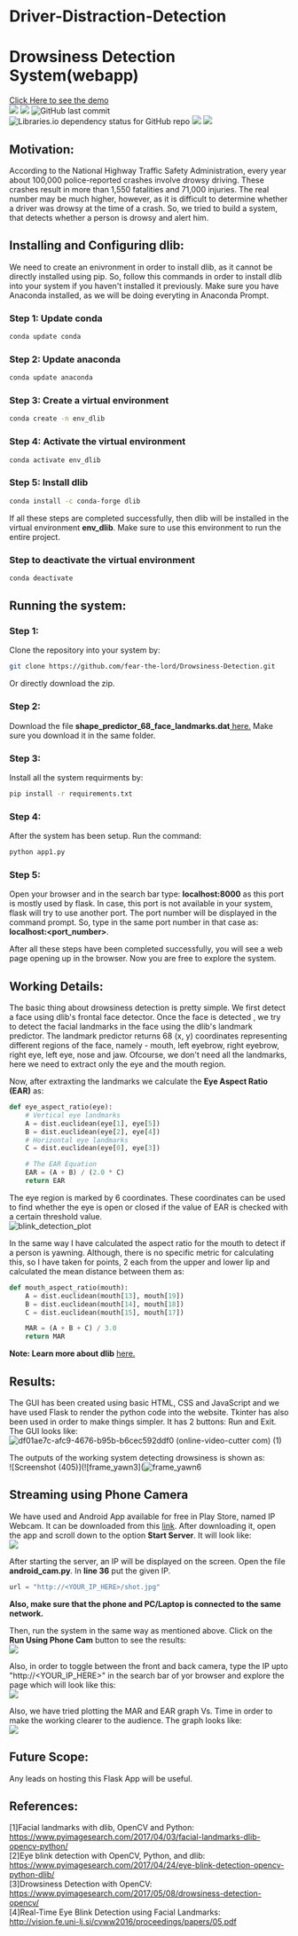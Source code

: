 # Driver-Distraction-Detection

# Drowsiness Detection System(webapp)
<a href = "https://youtu.be/YyIMsBBEukw">Click Here to see the demo</a> <br>
<img src="https://img.shields.io/github/repo-size/fear-the-lord/Drowsiness-Detection"> <img src="https://img.shields.io/github/license/fear-the-lord/Drowsiness-Detection"> <img alt="GitHub last commit" src="https://img.shields.io/github/last-commit/fear-the-lord/Drowsiness-Detection"> <img alt="Libraries.io dependency status for GitHub repo" src="https://img.shields.io/librariesio/github/fear-the-lord/Drowsiness-Detection"> <img src = "https://hitcounter.pythonanywhere.com/count/tag.svg?url=https://github.com/fear-the-lord/Drowsiness-Detection"> <img src = "https://img.shields.io/youtube/views/YyIMsBBEukw?style=social">


## Motivation: 
According to the National Highway Traffic Safety Administration, every year about 100,000 police-reported crashes involve drowsy driving. These crashes result in more than 1,550 fatalities and 71,000 injuries. The real number may be much higher, however, as it is difficult to determine whether a driver was drowsy at the time of a crash. So, we tried to build a system, that detects whether a person is drowsy and alert him.

## Installing and Configuring dlib:
We need to create an enivronment in order to install dlib, as it cannot be directly installed using pip. So, follow this commands in order to install dlib into your system if you haven't installed it previously. Make sure you have Anaconda installed, as we will be doing everyting in Anaconda Prompt. 
### Step 1: Update conda 
```bash
conda update conda
```
### Step 2: Update anaconda 
```bash
conda update anaconda 
```
### Step 3: Create a virtual environment
```bash 
conda create -n env_dlib 
```
### Step 4: Activate the virtual environment 
```bash 
conda activate env_dlib
```
### Step 5: Install dlib 
```bash 
conda install -c conda-forge dlib 
```
If all these steps are completed successfully, then dlib will be installed in the virtual environment <b>env_dlib</b>. Make sure to use this environment to run the entire project. 

### Step to deactivate the virtual environment 
```bash 
conda deactivate 
```

## Running the system: 

### Step 1: 
Clone the repository into your system by: 
```bash 
git clone https://github.com/fear-the-lord/Drowsiness-Detection.git
```
Or directly download the zip.

### Step 2: 
Download the file <b>shape_predictor_68_face_landmarks.dat</b><a href = "https://drive.google.com/file/d/1CYMKQn5cy9Fg-lbOI0Sp2lUl5k8gdXrI/view?usp=sharing"> here.</a> Make sure you download it in the same folder. 

### Step 3: 
Install all the system requirments by:
```bash 
pip install -r requirements.txt
```

### Step 4: 
After the system has been setup. Run the command: 
```bash 
python app1.py
```

### Step 5: 
Open your browser and in the search bar type: 
<b>localhost:8000</b> as this port is mostly used by flask. 
In case, this port is not available in your system, flask will try to use another port. The port number will be displayed in the command prompt.
So, type in the same port number in that case as: 
<b>localhost:<port_number></b>.
  
After all these steps have been completed successfully, you will see a web page opening up in the browser. Now you are free to explore the system.

## Working Details: 

The basic thing about drowsiness detection is pretty simple. We first detect a face using dlib's frontal face detector. Once the face is detected , we try to detect the facial landmarks in the face using the dlib's landmark predictor. The landmark predictor returns 68 (x, y) coordinates representing different regions of the face, namely - mouth, left eyebrow, right eyebrow, right eye, left eye, nose and jaw. Ofcourse, we don't need all the landmarks, here we need to extract only the eye and the mouth region. 

Now, after extraxting the landmarks we calculate the <b>Eye Aspect Ratio (EAR)</b> as: 

```python 
def eye_aspect_ratio(eye):
	# Vertical eye landmarks
	A = dist.euclidean(eye[1], eye[5])
	B = dist.euclidean(eye[2], eye[4])
	# Horizontal eye landmarks 
	C = dist.euclidean(eye[0], eye[3])

	# The EAR Equation 
	EAR = (A + B) / (2.0 * C)
	return EAR
```
The eye region is marked by 6 coordinates. These coordinates can be used to find whether the eye is open or closed if the value of EAR is checked with a certain threshold value.<br>
![blink_detection_plot](https://user-images.githubusercontent.com/35571958/87878670-62d41400-ca03-11ea-8b96-fc4344c61a21.jpg)

In the same way I have calculated the aspect ratio for the mouth to detect if a person is yawning. Although, there is no specific metric for calculating this, so I have taken for points, 2 each from the upper and lower lip and calculated the mean distance between them as: 
```python 
def mouth_aspect_ratio(mouth): 
	A = dist.euclidean(mouth[13], mouth[19])
	B = dist.euclidean(mouth[14], mouth[18])
	C = dist.euclidean(mouth[15], mouth[17])

	MAR = (A + B + C) / 3.0
	return MAR
```
<b>Note: Learn more about dlib</b> <a href = "http://dlib.net/">here.</a>

## Results: 
The GUI has been created using basic HTML, CSS and JavaScript and we have used Flask to render the python code into the website. Tkinter has also been used in order to make things simpler. It has 2 buttons: Run and Exit. The GUI looks like: 
![df01ae7c-afc9-4676-b95b-b6cec592ddf0 (online-video-cutter com) (1)](https://user-images.githubusercontent.com/35571958/87902089-589f2d80-ca76-11ea-9eda-a53a83662721.gif)

The outputs of the working system detecting drowsiness is shown as: <br>
![Screenshot (405)](![frame_yawn3](![frame_yawn6](![frame_yawn3](https://user-images.githubusercontent.com/91620139/221351595-c054a980-037d-46cf-936f-36a92cb083e6.jpg)
)
	
## Streaming using Phone Camera 
We have used and Android App available for free in Play Store, named IP Webcam. It can be downloaded from this <a href = "https://play.google.com/store/apps/details?id=com.pas.webcam&hl=en_IN">link</a>. After downloading it, open the app and scroll down to the option <b>Start Server</b>. It will look like: <br>
<img src = "https://user-images.githubusercontent.com/35571958/88623867-83673280-d0c3-11ea-9efd-63559024c0bd.jpg">

After starting the server, an IP will be displayed on the screen. Open the file <b>android_cam.py</b>. In <b>line 36</b> put the given IP. 
```python
url = "http://<YOUR_IP_HERE>/shot.jpg"
```
<b>Also, make sure that the phone and PC/Laptop is connected to the same network.</b>

Then, run the system in the same way as mentioned above. Click on the <b>Run Using Phone Cam</b> button to see the results:<br> 
<img src = "https://user-images.githubusercontent.com/35571958/88624933-7b0ff700-d0c5-11ea-87da-3f6bf1516cc3.png">

Also, in order to toggle between the front and back camera, type the IP upto "http://<YOUR_IP_HERE>" in the search bar of yor browser and explore the page which will look like this: <br>
<img src = "https://user-images.githubusercontent.com/35571958/88626505-5f5a2000-d0c8-11ea-88f0-e1d4481eb9d9.png">

Also, we have tried plotting the MAR and EAR graph Vs. Time in order to make the working clearer to the audience. The graph looks like: <br> 
<img src = "https://user-images.githubusercontent.com/35571958/88627012-42721c80-d0c9-11ea-860a-51b7a1f2961b.png">


## Future Scope:  
Any leads on hosting this Flask App will be useful.

## References: 
[1]Facial landmarks with dlib, OpenCV and Python: https://www.pyimagesearch.com/2017/04/03/facial-landmarks-dlib-opencv-python/ <br>
[2]Eye blink detection with OpenCV, Python, and dlib: https://www.pyimagesearch.com/2017/04/24/eye-blink-detection-opencv-python-dlib/ <br>
[3]Drowsiness Detection with OpenCV: https://www.pyimagesearch.com/2017/05/08/drowsiness-detection-opencv/ <br>
[4]Real-Time Eye Blink Detection using Facial Landmarks: http://vision.fe.uni-lj.si/cvww2016/proceedings/papers/05.pdf 
